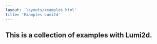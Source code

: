 ```yaml
---
layout: 'layouts/examples.html'
title: 'Examples Lumi2d'
---
```


## This is a collection of examples with Lumi2d.